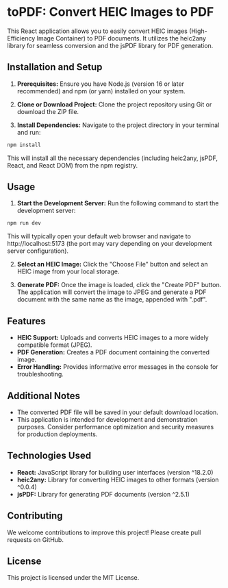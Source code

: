# toPDF: Convert HEIC Images to PDF

This React application allows you to easily convert HEIC images (High-Efficiency Image Container) to PDF documents. It utilizes the heic2any library for seamless conversion and the jsPDF library for PDF generation.

## Installation and Setup

1. **Prerequisites:** Ensure you have Node.js (version 16 or later recommended) and npm (or yarn) installed on your system.

2. **Clone or Download Project:** Clone the project repository using Git or download the ZIP file.

3. **Install Dependencies:** Navigate to the project directory in your terminal and run:

```bash
npm install
```

This will install all the necessary dependencies (including heic2any, jsPDF, React, and React DOM) from the npm registry.

## Usage

1. **Start the Development Server:** Run the following command to start the development server:

```bash
npm run dev
```

This will typically open your default web browser and navigate to http://localhost:5173 (the port may vary depending on your development server configuration).

2. **Select an HEIC Image:** Click the "Choose File" button and select an HEIC image from your local storage.

3. **Generate PDF:** Once the image is loaded, click the "Create PDF" button. The application will convert the image to JPEG and generate a PDF document with the same name as the image, appended with ".pdf".

## Features

- **HEIC Support:** Uploads and converts HEIC images to a more widely compatible format (JPEG).
- **PDF Generation:** Creates a PDF document containing the converted image.
- **Error Handling:** Provides informative error messages in the console for troubleshooting.

## Additional Notes

- The converted PDF file will be saved in your default download location.
- This application is intended for development and demonstration purposes. Consider performance optimization and security measures for production deployments.

## Technologies Used

- **React:** JavaScript library for building user interfaces (version ^18.2.0)
- **heic2any:** Library for converting HEIC images to other formats (version ^0.0.4)
- **jsPDF:** Library for generating PDF documents (version ^2.5.1)

## Contributing

We welcome contributions to improve this project! Please create pull requests on GitHub.

## License

This project is licensed under the MIT License.
